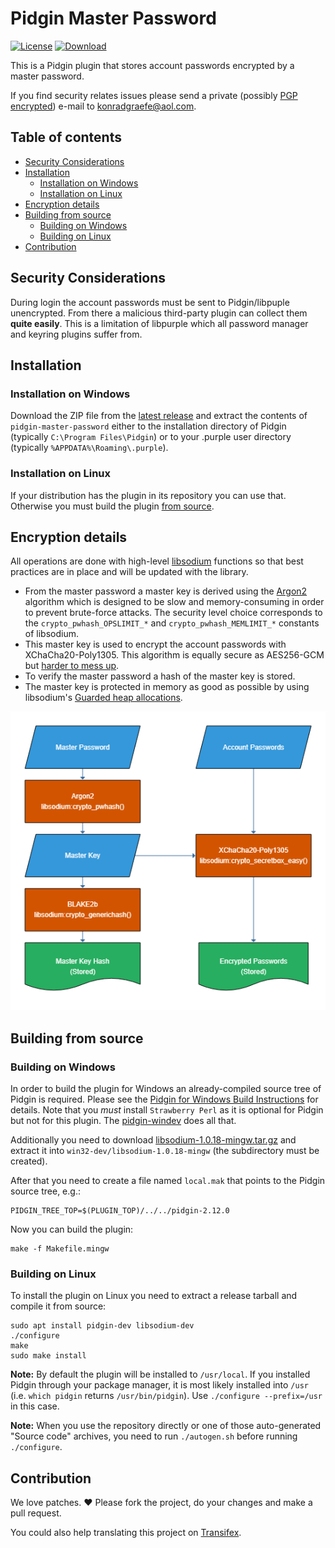 # Pidgin Master Password

[![License](https://img.shields.io/badge/License-GPLv2-blue.svg?style=flat)](COPYING)
[![Download](https://img.shields.io/badge/Download-Latest_Release-brightgreen.svg?style=flat)][6]

This is a Pidgin plugin that stores account passwords encrypted by a master
password.

If you find security relates issues please send a private (possibly [PGP
encrypted][3]) e-mail to <konradgraefe@aol.com>.

## Table of contents
- [Security Considerations](#security-considerations)
- [Installation](#installation)
    - [Installation on Windows](#installation-on-windows)
    - [Installation on Linux](#installation-on-linux)
- [Encryption details](#encryption-details)
- [Building from source](#building-from-source)
    - [Building on Windows](#building-on-windows)
    - [Building on Linux](#building-on-linux)
- [Contribution](#contribution)

## Security Considerations
During login the account passwords must be sent to Pidgin/libpuple unencrypted.
From there a malicious third-party plugin can collect them **quite easily**.
This is a limitation of libpurple which all password manager and keyring
plugins suffer from.

## Installation
### Installation on Windows
Download the ZIP file from the [latest release][6] and extract the contents of
`pidgin-master-password` either to the installation directory of Pidgin
(typically `C:\Program Files\Pidgin`) or to your .purple user directory
(typically `%APPDATA%\Roaming\.purple`).

### Installation on Linux
If your distribution has the plugin in its repository you can use that.
Otherwise you must build the plugin [from source](#building-on-linux).

## Encryption details
All operations are done with high-level [libsodium][2] functions so that best
practices are in place and will be updated with the library.

- From the master password a master key is derived using the [Argon2][4]
  algorithm which is designed to be slow and memory-consuming in order to
  prevent brute-force attacks. The security level choice corresponds to the
  `crypto_pwhash_OPSLIMIT_*` and `crypto_pwhash_MEMLIMIT_*` constants of
  libsodium.
- This master key is used to encrypt the account passwords with
  XChaCha20-Poly1305. This algorithm is equally secure as AES256-GCM but
  [harder to mess up][1].
- To verify the master password a hash of the master key is stored.
- The master key is protected in memory as good as possible by using
  libsodium's [Guarded heap allocations][5].

![encryption](doc/encryption.png)

## Building from source
### Building on Windows
In order to build the plugin for Windows an already-compiled source tree of
Pidgin is required. Please see the [Pidgin for Windows Build Instructions][8]
for details. Note that you *must* install `Strawberry Perl` as it is optional
for Pidgin but not for this plugin. The [pidgin-windev][9] does all that.

Additionally you need to download [libsodium-1.0.18-mingw.tar.gz][10] and
extract it into `win32-dev/libsodium-1.0.18-mingw` (the subdirectory must be
created).

After that you need to create a file named `local.mak` that points to the
Pidgin source tree, e.g.:

    PIDGIN_TREE_TOP=$(PLUGIN_TOP)/../../pidgin-2.12.0

Now you can build the plugin:

    make -f Makefile.mingw

### Building on Linux
To install the plugin on Linux you need to extract a release tarball and
compile it from source:

    sudo apt install pidgin-dev libsodium-dev
    ./configure
    make
    sudo make install

**Note:** By default the plugin will be installed to `/usr/local`.  If you
installed Pidgin through your package manager, it is most likely installed into
`/usr` (i.e. `which pidgin` returns `/usr/bin/pidgin`). Use `./configure
--prefix=/usr` in this case.

**Note:** When you use the repository directly or one of those auto-generated
"Source code" archives, you need to run `./autogen.sh` before running
`./configure`.

## Contribution
We love patches. :heart: Please fork the project, do your changes and make a
pull request.

You could also help translating this project on [Transifex][7].


[1]: https://libsodium.gitbook.io/doc/secret-key_cryptography/aead/aes-256-gcm
[2]: https://libsodium.gitbook.io/doc/
[3]: https://keybase.io/konradgraefe
[4]: https://libsodium.gitbook.io/doc/password_hashing/the_argon2i_function#key-derivation
[5]: https://libsodium.gitbook.io/doc/memory_management#guarded-heap-allocations
[6]: https://github.com/kgraefe/pidgin-master-password/releases/latest
[7]: https://www.transifex.com/kgraefe/pidgin-master-password/
[8]: https://developer.pidgin.im/wiki/BuildingWinPidgin
[9]: https://github.com/kgraefe/pidgin-windev
[10]: https://download.libsodium.org/libsodium/releases/libsodium-1.0.18-mingw.tar.gz
